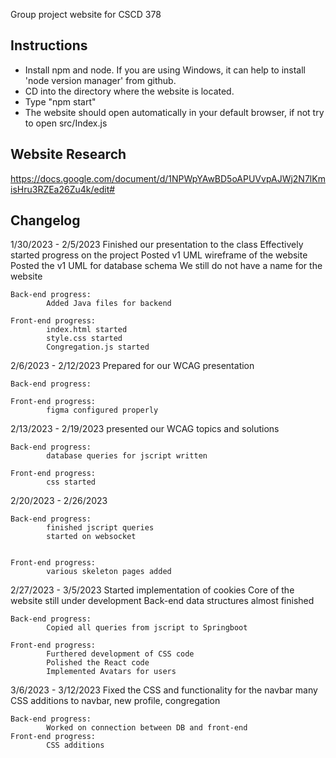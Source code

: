 Group project website for CSCD 378
## Instructions
- Install npm and node. If you are using Windows, it can help to install 'node version manager' from github.
- CD into the directory where the website is located. 
- Type "npm start"
- The website should open automatically in your default browser, if not try to open src/Index.js

## Website Research
https://docs.google.com/document/d/1NPWpYAwBD5oAPUVvpAJWj2N7lKmisHru3RZEa26Zu4k/edit#

## Changelog 
1/30/2023 - 2/5/2023
	Finished our presentation to the class
	Effectively started progress on the project
	Posted v1 UML wireframe of the website
	Posted the v1 UML for database schema
	We still do not have a name for the website
	
	Back-end progress:
			Added Java files for backend
		
	Front-end progress:
			index.html started
			style.css started
			Congregation.js started
2/6/2023 - 2/12/2023
	Prepared for our WCAG presentation
	
	Back-end progress:
	
	Front-end progress:
			figma configured properly
2/13/2023 - 2/19/2023
	presented our WCAG topics and solutions
	
	Back-end progress: 
			database queries for jscript written
	
	Front-end progress:
			css started
	
2/20/2023 - 2/26/2023

	Back-end progress: 
			finished jscript queries
			started on websocket
				
	
	Front-end progress: 
			various skeleton pages added
	
	
2/27/2023 - 3/5/2023
	Started implementation of cookies
	Core of the website still under development
	Back-end data structures almost finished
	
	Back-end progress:
			Copied all queries from jscript to Springboot
			
	Front-end progress:
			Furthered development of CSS code
			Polished the React code
			Implemented Avatars for users
			
3/6/2023 - 3/12/2023
	Fixed the CSS and functionality for the navbar
	many CSS additions to navbar, new profile, congregation
	
	Back-end progress:
			Worked on connection between DB and front-end
	Front-end progress:
			CSS additions
	
